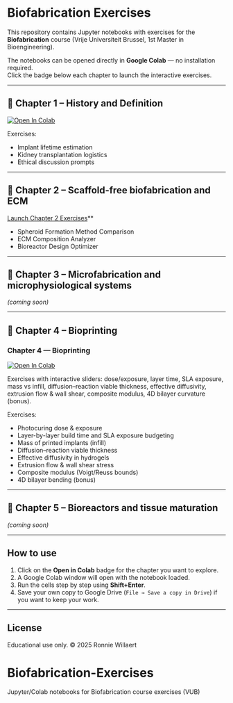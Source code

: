 # Biofabrication Exercises

This repository contains Jupyter notebooks with exercises for the **Biofabrication** course (Vrije Universiteit Brussel, 1st Master in Bioengineering).

The notebooks can be opened directly in **Google Colab** — no installation required.  
Click the badge below each chapter to launch the interactive exercises.

---

## 📘 Chapter 1 – History and Definition
[![Open In Colab](https://colab.research.google.com/assets/colab-badge.svg)](
https://colab.research.google.com/github/ronniewillaert/Biofabrication-Exercises/blob/main/Chapter1_Exercises_Starter.ipynb)

Exercises:
- Implant lifetime estimation
- Kidney transplantation logistics
- Ethical discussion prompts

---

## 📘 Chapter 2 – Scaffold-free biofabrication and ECM
[Launch Chapter 2 Exercises](https://colab.research.google.com/github/ronniewillaert/Biofabrication-Exercises/blob/main/Chapter2_Exercises_Starter.ipynb)**
- Spheroid Formation Method Comparison
- ECM Composition Analyzer
- Bioreactor Design Optimizer

---

## 📘 Chapter 3 – Microfabrication and microphysiological systems
*(coming soon)*

---

## 📘 Chapter 4 – Bioprinting
### Chapter 4 — Bioprinting

[![Open In Colab](https://colab.research.google.com/assets/colab-badge.svg)](https://colab.research.google.com/github/ronniewillaert/Biofabrication-Exercises/blob/main/Chapter4_Interactive_Exercises_v2.ipynb)

Exercises with interactive sliders: dose/exposure, layer time, SLA exposure, mass vs infill, diffusion–reaction viable thickness, effective diffusivity, extrusion flow & wall shear, composite modulus, 4D bilayer curvature (bonus).


Exercises:
- Photocuring dose & exposure
- Layer-by-layer build time and SLA exposure budgeting
- Mass of printed implants (infill)
- Diffusion–reaction viable thickness
- Effective diffusivity in hydrogels
- Extrusion flow & wall shear stress
- Composite modulus (Voigt/Reuss bounds)
- 4D bilayer bending (bonus)


---

## 📘 Chapter 5 – Bioreactors and tissue maturation
*(coming soon)*

---

## How to use
1. Click on the **Open in Colab** badge for the chapter you want to explore.  
2. A Google Colab window will open with the notebook loaded.  
3. Run the cells step by step using **Shift+Enter**.  
4. Save your own copy to Google Drive (`File → Save a copy in Drive`) if you want to keep your work.  

---

## License
Educational use only. © 2025 Ronnie Willaert
# Biofabrication-Exercises
Jupyter/Colab notebooks for Biofabrication course exercises (VUB)
